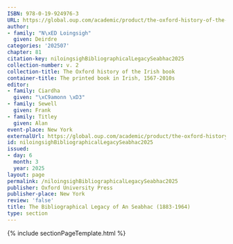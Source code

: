 ```yaml
---
ISBN: 978-0-19-924976-3
URL: https://global.oup.com/academic/product/the-oxford-history-of-the-irish-book-volume-ii-9780199249763?cc=ge&lang=3n#
author:
- family: "N\xED Loingsigh"
  given: Deirdre
categories: '202507'
chapter: 81
citation-key: niloingsighBibliographicalLegacySeabhac2025
collection-number: v. 2
collection-title: The Oxford history of the Irish book
container-title: The printed book in Irish, 1567-2010s
editor:
- family: Ciardha
  given: "\xC9amonn \xD3"
- family: Sewell
  given: Frank
- family: Titley
  given: Alan
event-place: New York
externalUrl: https://global.oup.com/academic/product/the-oxford-history-of-the-irish-book-volume-ii-9780199249763?cc=ge&lang=3n#
id: niloingsighBibliographicalLegacySeabhac2025
issued:
- day: 6
  month: 3
  year: 2025
layout: page
permalink: /niloingsighBibliographicalLegacySeabhac2025
publisher: Oxford University Press
publisher-place: New York
review: 'false'
title: The Bibliographical Legacy of An Seabhac (1883-1964)
type: section
---
```

{% include sectionPageTemplate.html %}